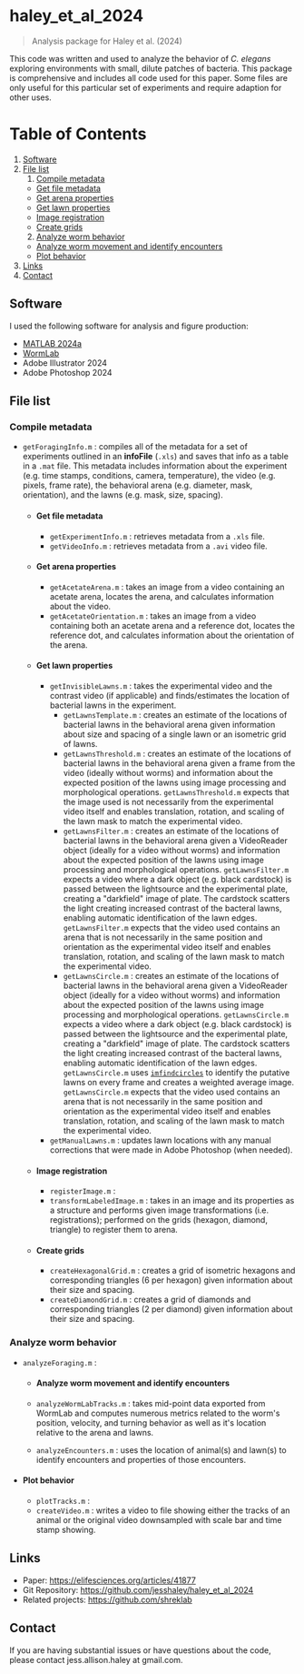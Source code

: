 # haley_et_al_2024
> Analysis package for Haley et al. (2024)

This code was written and used to analyze the behavior of *C. elegans* exploring environments with small, dilute patches of bacteria. This package is comprehensive and includes all code used for this paper. Some files are only useful for this particular set of experiments and require adaption for other uses.

# Table of Contents
1. [Software](#software)
2. [File list](#file-list)
   1. [Compile metadata](#foragingInfo)
     - [Get file metadata](#metadata)
     - [Get arena properties](#arena)
     - [Get lawn properties](#lawn)
     - [Image registration](#registration)
     - [Create grids](#grid)
   2. [Analyze worm behavior](#behavior)
     - [Analyze worm movement and identify encounters](#analysis)
     - [Plot behavior](#plot)
3. [Links](#links)
4. [Contact](#contact)

## Software <a name="software"></a>

I used the following software for analysis and figure production:
- [MATLAB 2024a](https://www.mathworks.com/products/matlab.html)
- [WormLab](https://www.mbfbioscience.com/products/wormlab/)
- Adobe Illustrator 2024
- Adobe Photoshop 2024


## File list <a name="file-list"></a>

### Compile metadata <a name="foragingInfo"></a>
- `getForagingInfo.m` : compiles all of the metadata for a set of experiments outlined in an **infoFile** (`.xls`) and saves that info as a table in a `.mat` file. This metadata includes information about the experiment (e.g. time stamps, conditions, camera, temperature), the video (e.g. pixels, frame rate), the behavioral arena (e.g. diameter, mask, orientation), and the lawns (e.g. mask, size, spacing).

  - #### Get file metadata <a name="metadata"></a>

    - `getExperimentInfo.m` : retrieves metadata from a `.xls` file.
    - `getVideoInfo.m` : retrieves metadata from a `.avi` video file.

  - #### Get arena properties <a name="arena"></a>

    - `getAcetateArena.m` : takes an image from a video containing an acetate arena, locates the arena, and calculates information about the video.
    - `getAcetateOrientation.m` : takes an image from a video containing both an acetate arena and a reference dot, locates the reference dot, and calculates information about the orientation of the arena.

  - #### Get lawn properties <a name="lawn"></a>

    - `getInvisibleLawns.m` : takes the experimental video and the contrast video (if applicable) and finds/estimates the location of bacterial lawns in the experiment.
      - `getLawnsTemplate.m` : creates an estimate of the locations of bacterial lawns in the behavioral arena given information about size and spacing of a single lawn or an isometric grid of lawns.
      - `getLawnsThreshold.m` : creates an estimate of the locations of bacterial lawns in the behavioral arena given a frame from the video (ideally without worms) and information about the expected position of the lawns using image processing and morphological operations. `getLawnsThreshold.m` expects that the image used is not necessarily from the experimental video itself and enables translation, rotation, and scaling of the lawn mask to match the experimental video.
      - `getLawnsFilter.m` : creates an estimate of the locations of bacterial lawns in the behavioral arena given a VideoReader object (ideally for a video without worms) and information about the expected position of the lawns using image processing and morphological operations. `getLawnsFilter.m` expects a video where a dark object (e.g. black cardstock) is passed between the lightsource and the experimental plate, creating a "darkfield" image of plate. The cardstock scatters the light creating increased contrast of the bacteral lawns, enabling automatic identification of the lawn edges. `getLawnsFilter.m` expects that the video used contains an arena that is not necessarily in the same position and orientation as the experimental video itself and enables translation, rotation, and scaling of the lawn mask to match the experimental video.
      - `getLawnsCircle.m` : creates an estimate of the locations of bacterial lawns in the behavioral arena given a VideoReader object (ideally for a video without worms) and information about the expected position of the lawns using image processing and morphological operations. `getLawnsCircle.m` expects a video where a dark object (e.g. black cardstock) is passed between the lightsource and the experimental plate, creating a "darkfield" image of plate. The cardstock scatters the light creating increased contrast of the bacteral lawns, enabling automatic identification of the lawn edges. `getLawnsCircle.m` uses [`imfindcircles`](https://www.mathworks.com/help/images/ref/imfindcircles.html?searchHighlight=imfindcircles&s_tid=srchtitle_support_results_1_imfindcircles) to  identify the putative lawns on every frame and creates a weighted average image. `getLawnsCircle.m` expects that the video used contains an arena that is not necessarily in the same position and orientation as the experimental video itself and enables translation, rotation, and scaling of the lawn mask to match the experimental video.
    - `getManualLawns.m` : updates lawn locations with any manual corrections that were made in Adobe Photoshop (when needed).

  - #### Image registration <a name="registration"></a>

    - `registerImage.m` :
    - `transformLabeledImage.m` : takes in an image and its properties as a structure and performs given image transformations (i.e. registrations); performed on the grids (hexagon, diamond, triangle) to register them to arena.

  - #### Create grids <a name="grid"></a>

    - `createHexagonalGrid.m` : creates a grid of isometric hexagons and corresponding triangles (6 per hexagon) given information about their size and spacing.
    - `createDiamondGrid.m` : creates a grid of diamonds and corresponding triangles (2 per diamond) given information about their size and spacing.

### Analyze worm behavior <a name="behavior"></a>
- `analyzeForaging.m` :

  -  #### Analyze worm movement and identify encounters <a name="analysis"></a>
    
    - `analyzeWormLabTracks.m` : takes mid-point data exported from WormLab and computes numerous metrics related to the worm's position, velocity, and turning behavior as well as it's location relative to the arena and lawns.
    - `analyzeEncounters.m` : uses the location of animal(s) and lawn(s) to identify encounters and properties of those encounters.
   
 - #### Plot behavior <a name="plot"></a>
   - `plotTracks.m` :
   - `createVideo.m` : writes a video to file showing either the tracks of an animal or the original video downsampled with scale bar and time stamp showing.


## Links <a name="links"></a>

- Paper: https://elifesciences.org/articles/41877
- Git Repository: https://github.com/jesshaley/haley_et_al_2024
- Related projects: https://github.com/shreklab

  
## Contact <a name="contact"></a>

If you are having substantial issues or have questions about the code, please contact jess.allison.haley at gmail.com.
